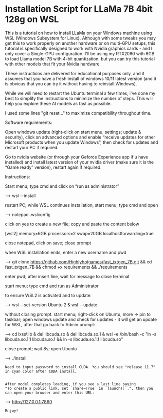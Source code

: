 # Installation Script for LLaMa 7B 4bit 128g on WSL


This is a tutorial on how to install LLaMa on your Windows machine using WSL (Windows Subsystem for Linux).
Although with some tweaks you may get this to work properly on another hardware or on multi-GPU setups,
this tutorial is specifically designed to work with Nvidia graphics cards - and I only cover a Single-GPU configuration.
I'll be using my RTX2060 with 6GB to load Llama model 7B with 4-bit quantization,
but you can try this tutorial with other models that fit your Nvidia hardware.

These instructions are delivered for educational purposes only, and it assumes that you have a fresh install of
windows 10/11 latest version (and it is obvious that you can try it without having to reinstall Windows).

While we will need to restart the Ubuntu terminal a few times, I've done my best to simplify the instructions
to minimize the number of steps. This will help you explore these AI models as fast as possible.

I used some lines "git reset..." to maximize compatibility throughout time.



Software requirements:


Open windows update (right-click on start menu; settings; update & security), click on advanced options and
enable “receive updates for other Microsoft products when you update Windows”, then
check for updates and restart your PC if required.

Go to nvidia website (or through your Geforce Experience app if u have installed) and install latest version
of your nvidia driver (make sure it is the “Game ready” version), restart again if required.



Instructions:


Start menu; type cmd and click on “run as administrator”

—> wsl --install

restart PC; while WSL continues installation, start menu; type cmd and open

—> notepad .wslconfig

click on yes to create a new file; copy and paste the content below


[wsl2]
memory=6GB
processors=2
swap=20GB
localhostforwarding=true


close notepad, click on save; close prompt

when WSL installation ends, enter a new username and pwd


—> git clone https://github.com/Highlyhotgames/fast_txtgen_7B.git && cd fast_txtgen_7B && chmod +x requirements && ./requirements


enter pwd; after insert line, wait for message to close terminal

start menu; type cmd and run as Administrator

to ensure WSL2 is activated and to update:


—> wsl --set-version Ubuntu 2 & wsl --update


without closing prompt: start menu; right-click on Ubuntu; more -> pin to taskbar; open windows update and
check for updates - it will get an update for WSL, after that go back to Admin prompt:


—> cd lxss\lib & del libcuda.so & del libcuda.so.1 & wsl -e /bin/bash -c "ln -s libcuda.so.1.1 libcuda.so.1 && ln -s libcuda.so.1.1 libcuda.so"


close prompt; wait 8s; open Ubuntu


—> ./install


	Need to input password to install CUDA. You should see "release 11.7" in cyan color after CUDA install.


	After model completes loading, if you see a last line saying
	"To create a public link, set `share=True` in `launch()`.", then you can open your browser and enter this URL:


—> http://127.0.0.1:7860





	Enjoy!






